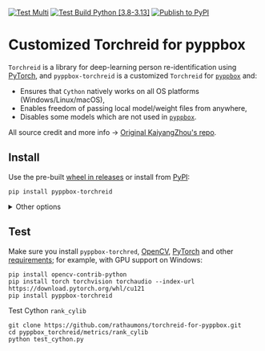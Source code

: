 [![Test Multi](https://github.com/rathaumons/torchreid-for-pyppbox/actions/workflows/test_multi.yaml/badge.svg)](https://github.com/rathaumons/torchreid-for-pyppbox/actions/workflows/test_multi.yaml) 
[![Test Build Python [3.8-3.13]](https://github.com/rathaumons/torchreid-for-pyppbox/actions/workflows/test_build.yaml/badge.svg)](https://github.com/rathaumons/torchreid-for-pyppbox/actions/workflows/test_build.yaml) 
[![Publish to PyPI](https://github.com/rathaumons/torchreid-for-pyppbox/actions/workflows/publish_pypi.yaml/badge.svg)](https://github.com/rathaumons/torchreid-for-pyppbox/actions/workflows/publish_pypi.yaml)

# Customized Torchreid for pyppbox

`Torchreid` is a library for deep-learning person re-identification using [PyTorch](https://pytorch.org/), and `pyppbox-torchreid` is a customized `Torchreid` for [`pyppbox`](https://github.com/rathaumons/pyppbox) and:
- Ensures that `Cython` natively works on all OS platforms (Windows/Linux/macOS), 
- Enables freedom of passing local model/weight files from anywhere, 
- Disables some models which are not used in [`pyppbox`](https://github.com/rathaumons/pyppbox).

All source credit and more info -> [Original KaiyangZhou's repo](https://github.com/KaiyangZhou/deep-person-reid). 

## Install

Use the pre-built [wheel in releases](https://github.com/rathaumons/torchreid-for-pyppbox/releases) or install from [PyPI](https://pypi.org/project/pyppbox-torchreid/): 

```
pip install pyppbox-torchreid
```

<details><summary>Other options</summary>

### Install from GitHub repo (Require C++ compiler):

```
pip install git+https://github.com/rathaumons/torchreid-for-pyppbox.git
```

### Build and install (Require C++ compiler):

```
git clone https://github.com/rathaumons/torchreid-for-pyppbox/
cd torchreid-for-pyppbox
python -m pip install --upgrade pip
pip install wheel build
python -m build --sdist
python -m build --wheel
cd dist
```

</details>

## Test

Make sure you install `pyppbox-torchred`, [OpenCV](https://github.com/opencv/opencv-python), [PyTorch](https://pytorch.org/) and other [requirements](https://github.com/rathaumons/torchreid-for-pyppbox/blob/main/requirements.txt); for example, with GPU support on Windows:

```
pip install opencv-contrib-python
pip install torch torchvision torchaudio --index-url https://download.pytorch.org/whl/cu121
pip install pyppbox-torchreid
```

Test Cython `rank_cylib`

```
git clone https://github.com/rathaumons/torchreid-for-pyppbox.git
cd pyppbox_torchreid/metrics/rank_cylib
python test_cython.py
```
